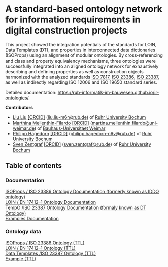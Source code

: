 # A standard-based ontology network for information requirements in digital construction projects

This project showed the integration potentials of the standards for LOIN, Data Templates (DT), and properties in interconnected data dictionaries (ISOProps) using an alignment of modular ontologies. 
                By cross-referencing and class and property equivalency mechanisms, three ontologies were successfully integrated into an aligned ontology network for exhaustively describing and
                defining properties as well as construction objects harmonized with the analyzed standards <a href="https://www.iso.org/standard/82914.html" target="_blank">ISO&nbsp;7817</a>, <a href="https://www.iso.org/standard/75401.html" target="_blank">ISO&nbsp;23386</a>, <a href="https://www.iso.org/standard/75403.html" target="_blank">ISO&nbsp;23387</a>, as well as indirectly regarding ISO&nbsp;12006 and ISO&nbsp;19650 standard series.

Detailed documentation: https://rub-informatik-im-bauwesen.github.io/ir-ontologies/

 **Contributors**
  * [Liu Liu](https://orcid.org/0000-0001-5907-7609)
    [[ORCID]](https://orcid.org/0000-0001-5907-7609)
    (<liu.liu-m6r@rub.de></a>) of [Ruhr University Bochum](https://www.inf.bi.ruhr-uni-bochum.de/iib/lehrstuhl/mitarbeiter/liu_liu.html.en)
  * [Marthina Mellenthin-Filardo](https://orcid.org/0000-0001-7759-7579)
    [[ORCID]](https://orcid.org/0000-0001-7759-7579)
    (<martina.mellenthin.filardo@uni-weimar.de></a>) of [Bauhaus-Universitaet Weimar](https://www.uni-weimar.de/en/civil-engineering/chairs/construction-engineering-and-management/people/martina-mellenthin-filardo-msc/)
  * [Philipp Hagedorn](https://orcid.org/0000-0002-6249-243X)
    [[ORCID]](https://orcid.org/0000-0002-6249-243X)
    (<philipp.hagedorn-n6v@rub.de></a>) of [Ruhr University Bochum](https://www.inf.bi.ruhr-uni-bochum.de/iib/lehrstuhl/mitarbeiter/philipp_hagedorn.html.en)
  * [Sven Zentgraf](https://orcid.org/0000-0001-6058-7614)
    [[ORCID]](https://orcid.org/0000-0001-6058-7614)
    (<sven.zentgraf@rub.de></a>) of [Ruhr University Bochum](https://www.inf.bi.ruhr-uni-bochum.de/iib/lehrstuhl/mitarbeiter/sven_zentgraf.html.en)

## Table of contents
### Documentation

[ISOProps / ISO 23386 Ontology Documentation (formerly known as IDDO ontology)](https://rub-informatik-im-bauwesen.github.io/ir-ontologies/isoprops/isoprops.html)   
[LOIN / EN 17412–1 Ontology Documentation](https://rub-informatik-im-bauwesen.github.io/ir-ontologies/loin/loin.html)   
[TempO /ISO 23387 Ontology Documentation (formaly known as DT Ontology)](https://rub-informatik-im-bauwesen.github.io/ir-ontologies/tempo/tempo.html)   
[Examples Documentation](examples/loin-dt-iddo.md)   


### Ontology data
[ISOProps / ISO 23386 Ontology (TTL)](/isoprops/isoprops.ttl)   
[LOIN / EN 17412–1 Ontology (TTL)](/loin/loin.ttl)   
[Data Templates /ISO 23387 Ontology (TTL)](/dt/dt.ttl)   
[Example (TTL)](/examples//loin-dt-iddo.ttl)   

